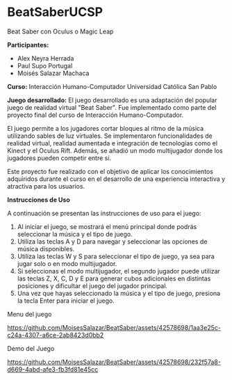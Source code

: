 # BeatSaberUCSP
 Beat Saber con Oculus o Magic Leap

**Participantes:**
- Alex Neyra Herrada
- Paul Supo Portugal
- Moisés Salazar Machaca

**Curso:**
Interacción Humano-Computador
Universidad Católica San Pablo

**Juego desarrollado:**
El juego desarrollado es una adaptación del popular juego de realidad virtual "Beat Saber". Fue implementado como parte del proyecto final del curso de Interacción Humano-Computador.

El juego permite a los jugadores cortar bloques al ritmo de la música utilizando sables de luz virtuales. Se implementaron funcionalidades de realidad virtual, realidad aumentada e integración de tecnologías como el Kinect y el Oculus Rift. Además, se añadió un modo multijugador donde los jugadores pueden competir entre sí.

Este proyecto fue realizado con el objetivo de aplicar los conocimientos adquiridos durante el curso en el desarrollo de una experiencia interactiva y atractiva para los usuarios.

**Instrucciones de Uso**

A continuación se presentan las instrucciones de uso para el juego:

1. Al iniciar el juego, se mostrará el menú principal donde podrás seleccionar la música y el tipo de juego.
2. Utiliza las teclas A y D para navegar y seleccionar las opciones de música disponibles.
3. Utiliza las teclas W y S para seleccionar el tipo de juego, ya sea para jugar solo o en modo multijugador.
4. Si seleccionas el modo multijugador, el segundo jugador puede utilizar las teclas Z, X, C, D y E para generar cubos adicionales en distintas posiciones y dificultar el juego del jugador principal.
5. Una vez que hayas seleccionado la música y el tipo de juego, presiona la tecla Enter para iniciar el juego.


Menu del juego

https://github.com/MoisesSalazar/BeatSaber/assets/42578698/1aa3e25c-c24a-4307-a6ce-2ab8423d0bb2



Demo del Juego

https://github.com/MoisesSalazar/BeatSaber/assets/42578698/232f57a8-d669-4abd-afe3-fb3fd81e45cc



